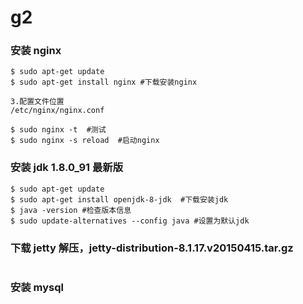 # g2

### 安装 nginx
```
$ sudo apt-get update
$ sudo apt-get install nginx #下载安装nginx

3.配置文件位置
/etc/nginx/nginx.conf

$ sudo nginx -t  #测试
$ sudo nginx -s reload  #启动nginx
```
### 安装 jdk 1.8.0_91 最新版
```
$ sudo apt-get update
$ sudo apt-get install openjdk-8-jdk  #下载安装jdk
$ java -version #检查版本信息
$ sudo update-alternatives --config java #设置为默认jdk
```
### 下载 jetty 解压，jetty-distribution-8.1.17.v20150415.tar.gz
```
```
### 安装 mysql
```
```
